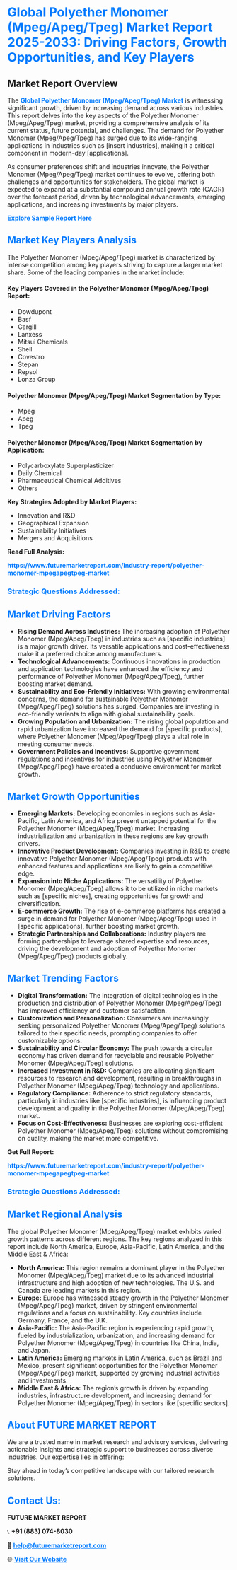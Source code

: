 <h1 style="color: #007BFF;">Global Polyether Monomer (Mpeg/Apeg/Tpeg) Market Report 2025-2033: Driving Factors, Growth Opportunities, and Key Players</h1>

<section id="overview">
<h2>Market Report Overview</h2>
<p>The <a href="https://www.futuremarketreport.com/industry-report/polyether-monomer-mpegapegtpeg-market" style="color: #007BFF; text-decoration: none;"><strong>Global Polyether Monomer (Mpeg/Apeg/Tpeg) Market</strong></a> is witnessing significant growth, driven by increasing demand across various industries. This report delves into the key aspects of the Polyether Monomer (Mpeg/Apeg/Tpeg) market, providing a comprehensive analysis of its current status, future potential, and challenges. The demand for Polyether Monomer (Mpeg/Apeg/Tpeg) has surged due to its wide-ranging applications in industries such as [insert industries], making it a critical component in modern-day [applications].</p>
<p>As consumer preferences shift and industries innovate, the Polyether Monomer (Mpeg/Apeg/Tpeg) market continues to evolve, offering both challenges and opportunities for stakeholders. The global market is expected to expand at a substantial compound annual growth rate (CAGR) over the forecast period, driven by technological advancements, emerging applications, and increasing investments by major players.</p>
</section>

<section id="overview">
<p><a href="https://www.futuremarketreport.com/request-sample/reportId=31199" style="color: #007BFF; text-decoration: none;"><strong>Explore Sample Report Here</strong></a></p>
</section>

<section id="key-players">
<h2 style="color: #007BFF;">Market Key Players Analysis</h2>
<p>The Polyether Monomer (Mpeg/Apeg/Tpeg) market is characterized by intense competition among key players striving to capture a larger market share. Some of the leading companies in the market include:</p>
<h4>Key Players Covered in the Polyether Monomer (Mpeg/Apeg/Tpeg) Report:</h4>
<ul><li>Dowdupont</li><li>Basf</li><li>Cargill</li><li>Lanxess</li><li>Mitsui Chemicals</li><li>Shell</li><li>Covestro</li><li>Stepan</li><li>Repsol</li><li>Lonza Group</li></ul>
<h4>Polyether Monomer (Mpeg/Apeg/Tpeg) Market Segmentation by Type:</h4>
<ul><li>Mpeg</li><li>Apeg</li><li>Tpeg</li></ul>

<h4>Polyether Monomer (Mpeg/Apeg/Tpeg) Market Segmentation by Application:</h4>
<ul><li>Polycarboxylate Superplasticizer</li><li>Daily Chemical</li><li>Pharmaceutical Chemical Additives</li><li>Others</li></ul>
<p><strong>Key Strategies Adopted by Market Players:</strong></p>
<ul>
<li>Innovation and R&D</li>
<li>Geographical Expansion</li>
<li>Sustainability Initiatives</li>
<li>Mergers and Acquisitions</li>
</ul>
</section>

<section>
<p><strong>Read Full Analysis: </strong></p><a href="https://www.futuremarketreport.com/industry-report/polyether-monomer-mpegapegtpeg-market" style="color: #007BFF; text-decoration: none;"><strong>https://www.futuremarketreport.com/industry-report/polyether-monomer-mpegapegtpeg-market</strong></a>
<h3 style="color: #007BFF;">Strategic Questions Addressed:</h3>
</section>

<section id="driving-factors">
<h2 style="color: #007BFF;">Market Driving Factors</h2>
<ul>
<li><strong>Rising Demand Across Industries:</strong> The increasing adoption of Polyether Monomer (Mpeg/Apeg/Tpeg) in industries such as [specific industries] is a major growth driver. Its versatile applications and cost-effectiveness make it a preferred choice among manufacturers.</li>
<li><strong>Technological Advancements:</strong> Continuous innovations in production and application technologies have enhanced the efficiency and performance of Polyether Monomer (Mpeg/Apeg/Tpeg), further boosting market demand.</li>
<li><strong>Sustainability and Eco-Friendly Initiatives:</strong> With growing environmental concerns, the demand for sustainable Polyether Monomer (Mpeg/Apeg/Tpeg) solutions has surged. Companies are investing in eco-friendly variants to align with global sustainability goals.</li>
<li><strong>Growing Population and Urbanization:</strong> The rising global population and rapid urbanization have increased the demand for [specific products], where Polyether Monomer (Mpeg/Apeg/Tpeg) plays a vital role in meeting consumer needs.</li>
<li><strong>Government Policies and Incentives:</strong> Supportive government regulations and incentives for industries using Polyether Monomer (Mpeg/Apeg/Tpeg) have created a conducive environment for market growth.</li>
</ul>
</section>

<section id="growth-opportunities">
<h2 style="color: #007BFF;">Market Growth Opportunities</h2>
<ul>
<li><strong>Emerging Markets:</strong> Developing economies in regions such as Asia-Pacific, Latin America, and Africa present untapped potential for the Polyether Monomer (Mpeg/Apeg/Tpeg) market. Increasing industrialization and urbanization in these regions are key growth drivers.</li>
<li><strong>Innovative Product Development:</strong> Companies investing in R&D to create innovative Polyether Monomer (Mpeg/Apeg/Tpeg) products with enhanced features and applications are likely to gain a competitive edge.</li>
<li><strong>Expansion into Niche Applications:</strong> The versatility of Polyether Monomer (Mpeg/Apeg/Tpeg) allows it to be utilized in niche markets such as [specific niches], creating opportunities for growth and diversification.</li>
<li><strong>E-commerce Growth:</strong> The rise of e-commerce platforms has created a surge in demand for Polyether Monomer (Mpeg/Apeg/Tpeg) used in [specific applications], further boosting market growth.</li>
<li><strong>Strategic Partnerships and Collaborations:</strong> Industry players are forming partnerships to leverage shared expertise and resources, driving the development and adoption of Polyether Monomer (Mpeg/Apeg/Tpeg) products globally.</li>
</ul>
</section>

<section id="trending-factors">
<h2 style="color: #007BFF;">Market Trending Factors</h2>
<ul>
<li><strong>Digital Transformation:</strong> The integration of digital technologies in the production and distribution of Polyether Monomer (Mpeg/Apeg/Tpeg) has improved efficiency and customer satisfaction.</li>
<li><strong>Customization and Personalization:</strong> Consumers are increasingly seeking personalized Polyether Monomer (Mpeg/Apeg/Tpeg) solutions tailored to their specific needs, prompting companies to offer customizable options.</li>
<li><strong>Sustainability and Circular Economy:</strong> The push towards a circular economy has driven demand for recyclable and reusable Polyether Monomer (Mpeg/Apeg/Tpeg) solutions.</li>
<li><strong>Increased Investment in R&D:</strong> Companies are allocating significant resources to research and development, resulting in breakthroughs in Polyether Monomer (Mpeg/Apeg/Tpeg) technology and applications.</li>
<li><strong>Regulatory Compliance:</strong> Adherence to strict regulatory standards, particularly in industries like [specific industries], is influencing product development and quality in the Polyether Monomer (Mpeg/Apeg/Tpeg) market.</li>
<li><strong>Focus on Cost-Effectiveness:</strong> Businesses are exploring cost-efficient Polyether Monomer (Mpeg/Apeg/Tpeg) solutions without compromising on quality, making the market more competitive.</li>
</ul>
</section>

<section>
<p><strong>Get Full Report: </strong></p><a href="https://www.futuremarketreport.com/industry-report/polyether-monomer-mpegapegtpeg-market" style="color: #007BFF; text-decoration: none;"><strong>https://www.futuremarketreport.com/industry-report/polyether-monomer-mpegapegtpeg-market</strong></a>
<h3 style="color: #007BFF;">Strategic Questions Addressed:</h3>
</section>


<section id="regional-analysis">
<h2 style="color: #007BFF;">Market Regional Analysis</h2>
<p>The global Polyether Monomer (Mpeg/Apeg/Tpeg) market exhibits varied growth patterns across different regions. The key regions analyzed in this report include North America, Europe, Asia-Pacific, Latin America, and the Middle East & Africa:</p>
<ul>
<li><strong>North America:</strong> This region remains a dominant player in the Polyether Monomer (Mpeg/Apeg/Tpeg) market due to its advanced industrial infrastructure and high adoption of new technologies. The U.S. and Canada are leading markets in this region.</li>
<li><strong>Europe:</strong> Europe has witnessed steady growth in the Polyether Monomer (Mpeg/Apeg/Tpeg) market, driven by stringent environmental regulations and a focus on sustainability. Key countries include Germany, France, and the U.K.</li>
<li><strong>Asia-Pacific:</strong> The Asia-Pacific region is experiencing rapid growth, fueled by industrialization, urbanization, and increasing demand for Polyether Monomer (Mpeg/Apeg/Tpeg) in countries like China, India, and Japan.</li>
<li><strong>Latin America:</strong> Emerging markets in Latin America, such as Brazil and Mexico, present significant opportunities for the Polyether Monomer (Mpeg/Apeg/Tpeg) market, supported by growing industrial activities and investments.</li>
<li><strong>Middle East & Africa:</strong> The region’s growth is driven by expanding industries, infrastructure development, and increasing demand for Polyether Monomer (Mpeg/Apeg/Tpeg) in sectors like [specific sectors].</li>
</ul>
</section>

<footer>
<h2 style="color: #007BFF;">About FUTURE MARKET REPORT</h2>
<p>We are a trusted name in market research and advisory services, delivering actionable insights and strategic support to businesses across diverse industries. Our expertise lies in offering:</p>

<p>Stay ahead in today’s competitive landscape with our tailored research solutions.</p>

<h2 style="color: #007BFF;">Contact Us:</h2>
<p><strong>FUTURE MARKET REPORT</strong></p>
<p>📞 <strong>+91 (883) 074-8030</strong></p>
<p>📧 <strong><a href="mailto:help@futuremarketreport.com" style="color: #007BFF;">help@futuremarketreport.com</a></strong></p>
<p>🌐 <strong><a href="https://www.futuremarketreport.com/" style="color: #007BFF;">Visit Our Website</a></strong></p>
</footer>